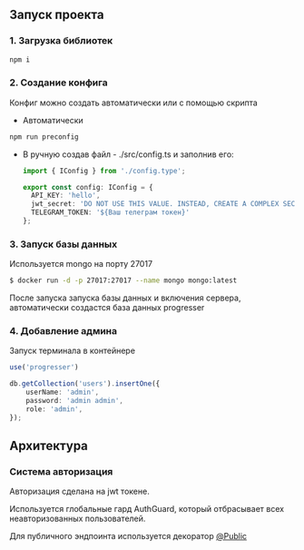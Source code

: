 ## Запуск проекта

### 1. Загрузка библиотек

```bash
npm i
```

### 2. Создание конфига

Конфиг можно создать автоматически или с помощью скрипта

* Автоматически

```bash
npm run preconfig
```

* В ручную создав файл - ./src/config.ts и заполнив его:
  ```ts
  import { IConfig } from './config.type';

  export const config: IConfig = {
    API_KEY: 'hello',
    jwt_secret: 'DO NOT USE THIS VALUE. INSTEAD, CREATE A COMPLEX SECRET AND KEEP IT SAFE OUTSIDE OF THE SOURCE CODE.',
    TELEGRAM_TOKEN: '${Ваш телеграм токен}'
  };
  ```

### 3. Запуск базы данных

Используется mongo на порту 27017

```bash
$ docker run -d -p 27017:27017 --name mongo mongo:latest
```

После запуска запуска базы данных и включения сервера, автоматически создастся база данных progresser

### 4. Добавление админа

Запуск терминала в контейнере

```ts
use('progresser')

db.getCollection('users').insertOne({
    userName: 'admin',
    password: 'admin admin',
    role: 'admin',
});

```

## Архитектура

### Система авторизация

Авторизация сделана на jwt токене.

Используется глобальные гард AuthGuard, который отбрасывает всех неавторизованных пользователей.

Для публичного эндпоинта используется декоратор [@Public](./src/auth/auth.decorators.ts)
